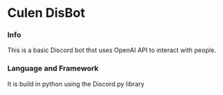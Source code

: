 # Culen DisBot

### Info
This is a basic Discord bot thst uses OpenAI API to interact with people.

### Language and Framework
It is build in python using the Discord.py library
